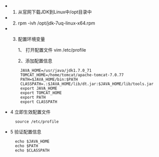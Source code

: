 
* 1. 从官网下载JDK到Linux中/opt目录中
* 2. rpm -ivh /opt/jdk-7uq-linux-x64.rpm
* 3. 配置环境变量

      1、 打开配置文件
           vim /etc/profile

      2、添加配置信息
     
          JAVA_HOME=/usr/java/jdk1.7.0_71 
          TOMCAT_HOME=/home/tomcat/apache-tomcat-7.0.77
          PATH=$JAVA_HOME/bin:$PATH
          CLASSPATH=.:$JAVA_HOME/lib/dt.jar:$JAVA_HOME/lib/tools.jar
          export JAVA_HOME
          export TOMCAT_HOME
          export PATH
          export CLASSPATH

* 4  立即生效配置文件

        source /etc/profile

* 5  验证配置信息
        
        echo $JAVA_HOME
        echo $PATH
        echo $CLASSPATH

